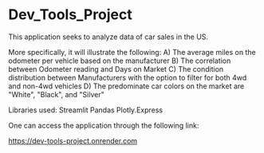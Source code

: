 # Dev_Tools_Project
This application seeks to analyze data of car sales in the US.

More specifically, it will illustrate the following:
A) The average miles on the odometer per vehicle based on the manufacturer
B) The correlation between Odometer reading and Days on Market
C) The condition distribution between Manufacturers with the option to filter for both 4wd and non-4wd vehicles
D) The predominate car colors on the market are "White", "Black", and "Silver"


Libraries used:
Streamlit
Pandas
Plotly.Express

One can access the application through the following link:


https://dev-tools-project.onrender.com





